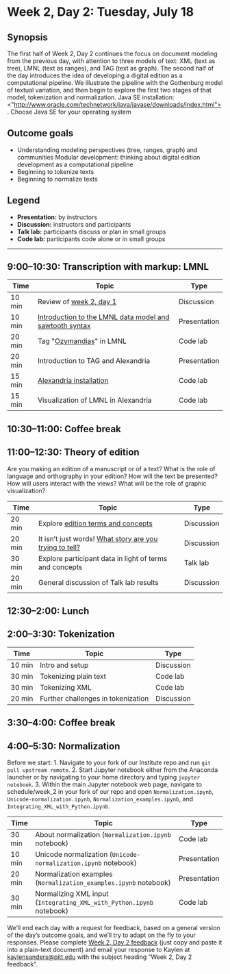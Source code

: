# Week 2, Day 2: Tuesday, July 18
## Synopsis

The first half of Week 2, Day 2 continues the focus on document modeling from the
                previous day, with attention to three models of text: XML (text as tree), LMNL (text
                as ranges), and TAG (text as graph). The second half of the day introduces the idea
                of developing a digital edition as a computational pipeline. We illustrate the
                pipeline with the Gothenburg model of textual variation, and then begin to explore
                the first two stages of that model, tokenization and normalization. Java SE
                installation:
                <"http://www.oracle.com/technetwork/java/javase/downloads/index.html">. Choose
                Java SE for your operating system

## Outcome goals
* Understanding modeling perspectives (tree, ranges, graph) and communities Modular development: thinking about digital edition development as a computational pipeline
* Beginning to tokenize texts
* Beginning to normalize texts
## Legend

* **Presentation:** by instructors
* **Discussion:** instructors and participants
* **Talk lab:** participants discuss or plan in small groups
* **Code lab:** participants code alone or in small groups

* * *
## 9:00–10:30: Transcription with markup: LMNL

Time | Topic | Type
---- | ---- | ---- 
10 min | Review of [week 2, day 1](week_2_day_1_plan.md) | Discussion
10 min | [Introduction to the LMNL data model and sawtooth syntax](lmnl_syntax.md) | Presentation
20 min | Tag "[Ozymandias](ozymandias.txt)" in LMNL | Code lab
20 min | Introduction to TAG and Alexandria | Presentation
15 min | [Alexandria installation](alexandria.md) | Code lab
15 min | Visualization of LMNL in Alexandria | Code lab

## 10:30–11:00: Coffee break

## 11:00–12:30: Theory of edition

Are you making an edition of a manuscript or of a text? What is the role of language and orthography in your edition? How will the text be presented? How will users interact with the views? What will be the role of graphic visualization?

Time | Topic | Type
---- | ---- | ---- 
20 min | Explore [edition terms and concepts](edition_terms_and_concepts.md) | Discussion
20 min | It isn’t just words! [What story are you trying to tell?](sample_visualizations.md) | Discussion
30 min | Explore participant data in light of terms and concepts | Talk lab
20 min | General discussion of Talk lab results | Discussion

## 12:30–2:00: Lunch

## 2:00–3:30: Tokenization

Time | Topic | Type
---- | ---- | ---- 
10 min | Intro and setup | Discussion
30 min | Tokenizing plain text | Code lab
30 min | Tokenizing XML | Code lab
20 min | Further challenges in tokenization | Discussion

## 3:30–4:00: Coffee break

## 4:00–5:30: Normalization

Before we start: 1. Navigate to your fork of our Institute repo and run `git pull upstream remote`. 2. Start Jupyter notebook either from the Anaconda launcher or by navigating to your home directory and typing `jupyter notebook`. 3. Within the main Jupyter notebook web page, navigate to schedule/week_2 in your fork of our repo and open `Normalization.ipynb`, `Unicode-normalization.ipynb`, `Normalization_examples.ipynb`, and `Integrating_XML_with_Python.ipynb`.

Time | Topic | Type
---- | ---- | ---- 
30 min | About normalization (`Normalization.ipynb` notebook) | Code lab
10 min | Unicode normalization (`Unicode-normalization.ipynb` notebook) | Presentation
20 min | Normalization examples (`Normalization_examples.ipynb` notebook) | Presentation
30 min | Normalizing XML input (`Integrating_XML_with_Python.ipynb` notebook) | Code lab

We’ll end each day with a request for feedback, based on a general version of the day’s outcome goals, and we’ll try to adapt on the fly to your responses. Please complete [Week 2, Day 2 feedback](week_2_day_2_feedback.md) (just copy and paste it into a plain-text document) and email your response to Kaylen at [kaylensanders@pitt.edu](mailto:kaylensanders@pitt.edu) with the subject heading “Week 2, Day 2 feedback”.